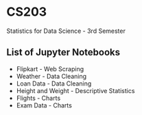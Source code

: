 # CS203
Statistics for Data Science - 3rd Semester
  
    
## List of Jupyter Notebooks  
* Flipkart  - Web Scraping  
* Weather   - Data Cleaning  
* Loan Data - Data Cleaning  
* Height and Weight - Descriptive Statistics  
* Flights   - Charts  
* Exam Data - Charts

